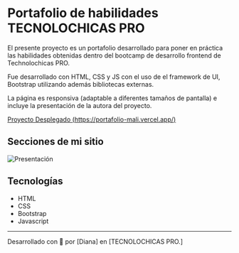 # Portafolio de habilidades TECNOLOCHICAS PRO

El presente proyecto es un portafolio desarrollado para poner en práctica las habilidades obtenidas dentro del bootcamp de desarrollo frontend de Technolochicas PRO.

Fue desarrollado con HTML, CSS y JS con el uso de el framework de UI, Bootstrap utilizando además bibliotecas externas.

La página es responsiva (adaptable a diferentes tamaños de pantalla) e incluye la presentación de la autora del proyecto.

[Proyecto Desplegado (https://portafolio-mali.vercel.app/)](https://portafolio-mali.vercel.app/)

## Secciones de mi sitio

![Presentación](LINK.IMAGEN)

## Tecnologías

* HTML
* CSS
* Bootstrap
* Javascript


---

Desarrollado con 🫶 por [Diana] en [TECNOLOCHICAS PRO.]
